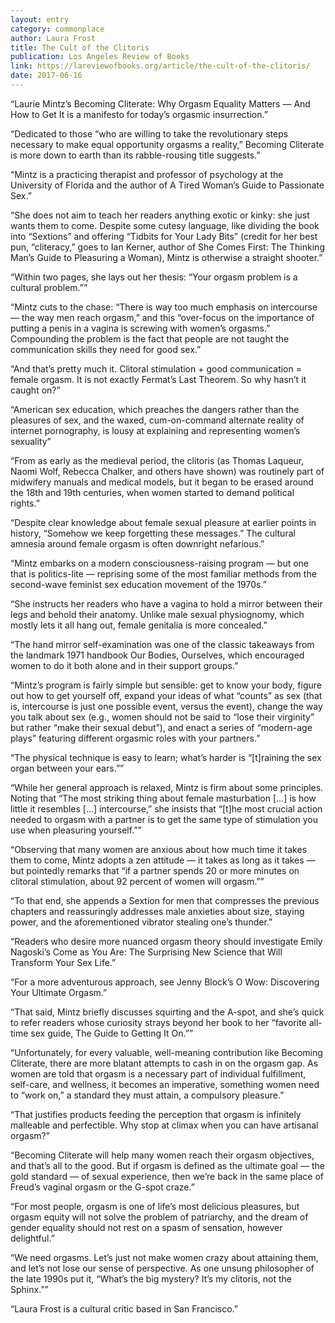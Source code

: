 ```yaml
---
layout: entry
category: commonplace
author: Laura Frost
title: The Cult of the Clitoris
publication: Los Angeles Review of Books
link: https://lareviewofbooks.org/article/the-cult-of-the-clitoris/
date: 2017-06-16
---
```


“Laurie Mintz’s Becoming Cliterate: Why Orgasm Equality Matters — And How to Get It is a manifesto for today’s orgasmic insurrection.”

“Dedicated to those “who are willing to take the revolutionary steps necessary to make equal opportunity orgasms a reality,” Becoming Cliterate is more down to earth than its rabble-rousing title suggests.”

“Mintz is a practicing therapist and professor of psychology at the University of Florida and the author of A Tired Woman’s Guide to Passionate Sex.”

“She does not aim to teach her readers anything exotic or kinky: she just wants them to come. Despite some cutesy language, like dividing the book into “Sextions” and offering “Tidbits for Your Lady Bits” (credit for her best pun, “cliteracy,” goes to Ian Kerner, author of She Comes First: The Thinking Man’s Guide to Pleasuring a Woman), Mintz is otherwise a straight shooter.”

“Within two pages, she lays out her thesis: “Your orgasm problem is a cultural problem.””

“Mintz cuts to the chase: “There is way too much emphasis on intercourse — the way men reach orgasm,” and this “over-focus on the importance of putting a penis in a vagina is screwing with women’s orgasms.” Compounding the problem is the fact that people are not taught the communication skills they need for good sex.”

“And that’s pretty much it. Clitoral stimulation + good communication = female orgasm. It is not exactly Fermat’s Last Theorem. So why hasn’t it caught on?”

“American sex education, which preaches the dangers rather than the pleasures of sex, and the waxed, cum-on-command alternate reality of internet pornography, is lousy at explaining and representing women’s sexuality”

“From as early as the medieval period, the clitoris (as Thomas Laqueur, Naomi Wolf, Rebecca Chalker, and others have shown) was routinely part of midwifery manuals and medical models, but it began to be erased around the 18th and 19th centuries, when women started to demand political rights.”

“Despite clear knowledge about female sexual pleasure at earlier points in history, “Somehow we keep forgetting these messages.” The cultural amnesia around female orgasm is often downright nefarious.”

“Mintz embarks on a modern consciousness-raising program — but one that is politics-lite — reprising some of the most familiar methods from the second-wave feminist sex education movement of the 1970s.”

“She instructs her readers who have a vagina to hold a mirror between their legs and behold their anatomy. Unlike male sexual physiognomy, which mostly lets it all hang out, female genitalia is more concealed.”

“The hand mirror self-examination was one of the classic takeaways from the landmark 1971 handbook Our Bodies, Ourselves, which encouraged women to do it both alone and in their support groups.”

“Mintz’s program is fairly simple but sensible: get to know your body, figure out how to get yourself off, expand your ideas of what “counts” as sex (that is, intercourse is just one possible event, versus the event), change the way you talk about sex (e.g., women should not be said to “lose their virginity” but rather “make their sexual debut”), and enact a series of “modern-age plays” featuring different orgasmic roles with your partners.”

“The physical technique is easy to learn; what’s harder is “[t]raining the sex organ between your ears.””

“While her general approach is relaxed, Mintz is firm about some principles. Noting that “The most striking thing about female masturbation […] is how little it resembles […] intercourse,” she insists that “[t]he most crucial action needed to orgasm with a partner is to get the same type of stimulation you use when pleasuring yourself.””

“Observing that many women are anxious about how much time it takes them to come, Mintz adopts a zen attitude — it takes as long as it takes — but pointedly remarks that “if a partner spends 20 or more minutes on clitoral stimulation, about 92 percent of women will orgasm.””

“To that end, she appends a Sextion for men that compresses the previous chapters and reassuringly addresses male anxieties about size, staying power, and the aforementioned vibrator stealing one’s thunder.”

“Readers who desire more nuanced orgasm theory should investigate Emily Nagoski’s Come as You Are: The Surprising New Science that Will Transform Your Sex Life.”

“For a more adventurous approach, see Jenny Block’s O Wow: Discovering Your Ultimate Orgasm.”

“That said, Mintz briefly discusses squirting and the A-spot, and she’s quick to refer readers whose curiosity strays beyond her book to her “favorite all-time sex guide, The Guide to Getting It On.””

“Unfortunately, for every valuable, well-meaning contribution like Becoming Cliterate, there are more blatant attempts to cash in on the orgasm gap. As women are told that orgasm is a necessary part of individual fulfillment, self-care, and wellness, it becomes an imperative, something women need to “work on,” a standard they must attain, a compulsory pleasure.”

“That justifies products feeding the perception that orgasm is infinitely malleable and perfectible. Why stop at climax when you can have artisanal orgasm?”

“Becoming Cliterate will help many women reach their orgasm objectives, and that’s all to the good. But if orgasm is defined as the ultimate goal — the gold standard — of sexual experience, then we’re back in the same place of Freud’s vaginal orgasm or the G-spot craze.”

“For most people, orgasm is one of life’s most delicious pleasures, but orgasm equity will not solve the problem of patriarchy, and the dream of gender equality should not rest on a spasm of sensation, however delightful.”

“We need orgasms. Let’s just not make women crazy about attaining them, and let’s not lose our sense of perspective. As one unsung philosopher of the late 1990s put it, “What’s the big mystery? It’s my clitoris, not the Sphinx.””

“Laura Frost is a cultural critic based in San Francisco.”

